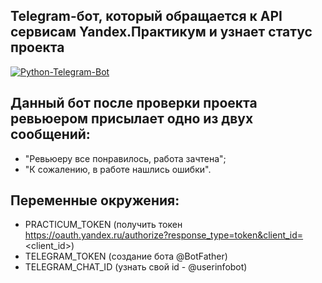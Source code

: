 ## Telegram-бот, который обращается к API сервисам Yandex.Практикум и узнает статус проекта

[![Python-Telegram-Bot](https://img.shields.io/badge/python-telegram--bot-blue)](https://python-telegram-bot.org/)

## Данный бот после проверки проекта ревьюером присылает одно из двух сообщений:
- "Ревьюеру все понравилось, работа зачтена";
- "К сожалению, в работе нашлись ошибки".

## Переменные окружения:
- PRACTICUM_TOKEN (получить токен https://oauth.yandex.ru/authorize?response_type=token&client_id=<client_id>)
- TELEGRAM_TOKEN (создание бота @BotFather)
- TELEGRAM_CHAT_ID (узнать свой id - @userinfobot)
